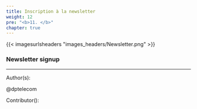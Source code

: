 ```yaml
---
title: Inscription à la newsletter
weight: 12
pre: "<b>11. </b>"
chapter: true
---
```


{{< imagesurlsheaders "images_headers/Newsletter.png"  >}}

### Newsletter signup

<script type="text/javascript" src="//downloads.mailchimp.com/js/signup-forms/popup/unique-methods/embed.js" data-dojo-config="usePlainJson: true, isDebug: false"></script><script type="text/javascript">window.dojoRequire(["mojo/signup-forms/Loader"], function(L) { L.start({"baseUrl":"mc.us19.list-manage.com","uuid":"82b73156e22b2dcf88fb46c98","lid":"2c529ef6b9","uniqueMethods":true}) })</script>

---
Author(s):

@dptelecom

Contributor():
